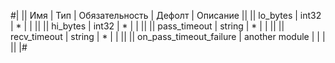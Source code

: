 
#|
|| Имя | Тип | Обязательность | Дефолт | Описание ||
|| lo_bytes | int32 | * |  |  ||
|| hi_bytes | int32 | * |  |  ||
|| pass_timeout | string | * |  |  ||
|| recv_timeout | string | * |  |  ||
|| on_pass_timeout_failure | another module |  |  |  ||
|#